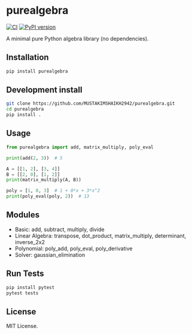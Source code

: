 
# purealgebra

[![CI](https://github.com/MUSTAKIMSHAIKH2942/purealgebra/actions/workflows/ci.yml/badge.svg)](https://github.com/MUSTAKIMSHAIKH2942/purealgebra/actions/workflows/ci.yml)
[![PyPI version](https://badge.fury.io/py/purealgebra.svg)](https://badge.fury.io/py/purealgebra)

A minimal pure Python algebra library (no dependencies).

## Installation

```bash
pip install purealgebra
```

## Development install

```bash
git clone https://github.com/MUSTAKIMSHAIKH2942/purealgebra.git
cd purealgebra
pip install .
```

## Usage

```python
from purealgebra import add, matrix_multiply, poly_eval

print(add(2, 3))  # 5

A = [[1, 2], [3, 4]]
B = [[2, 0], [1, 2]]
print(matrix_multiply(A, B))

poly = [1, 0, 3]  # 1 + 0*x + 3*x^2
print(poly_eval(poly, 2))  # 13
```

## Modules

- Basic: add, subtract, multiply, divide
- Linear Algebra: transpose, dot_product, matrix_multiply, determinant, inverse_2x2
- Polynomial: poly_add, poly_eval, poly_derivative
- Solver: gaussian_elimination

## Run Tests

```bash
pip install pytest
pytest tests
```

## License

MIT License.
